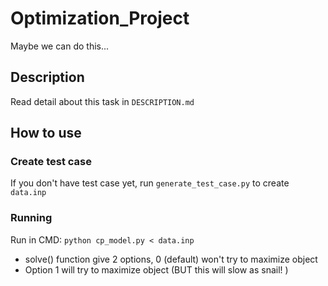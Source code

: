 # Optimization_Project

Maybe we can do this...

## Description  
Read detail about this task in `DESCRIPTION.md`

## How to use
### Create test case
If you don't have test case yet, run `generate_test_case.py` to create `data.inp`

### Running
Run in CMD: `python cp_model.py < data.inp` 
+ solve() function give 2 options, 0 (default) won't try to maximize object
+ Option 1 will try to maximize object (BUT this will slow as snail! )
